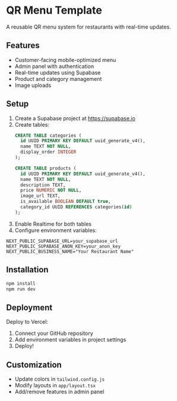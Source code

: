 # QR Menu Template

A reusable QR menu system for restaurants with real-time updates.

## Features
- Customer-facing mobile-optimized menu
- Admin panel with authentication
- Real-time updates using Supabase
- Product and category management
- Image uploads

## Setup

1. Create a Supabase project at https://supabase.io
2. Create tables:
   ```sql
   CREATE TABLE categories (
     id UUID PRIMARY KEY DEFAULT uuid_generate_v4(),
     name TEXT NOT NULL,
     display_order INTEGER
   );

   CREATE TABLE products (
     id UUID PRIMARY KEY DEFAULT uuid_generate_v4(),
     name TEXT NOT NULL,
     description TEXT,
     price NUMERIC NOT NULL,
     image_url TEXT,
     is_available BOOLEAN DEFAULT true,
     category_id UUID REFERENCES categories(id)
   );
   ```
3. Enable Realtime for both tables
4. Configure environment variables:

```env
NEXT_PUBLIC_SUPABASE_URL=your_supabase_url
NEXT_PUBLIC_SUPABASE_ANON_KEY=your_anon_key
NEXT_PUBLIC_BUSINESS_NAME="Your Restaurant Name"
```

## Installation

```bash
npm install
npm run dev
```

## Deployment

Deploy to Vercel:
1. Connect your GitHub repository
2. Add environment variables in project settings
3. Deploy!

## Customization
- Update colors in `tailwind.config.js`
- Modify layouts in `app/layout.tsx`
- Add/remove features in admin panel
